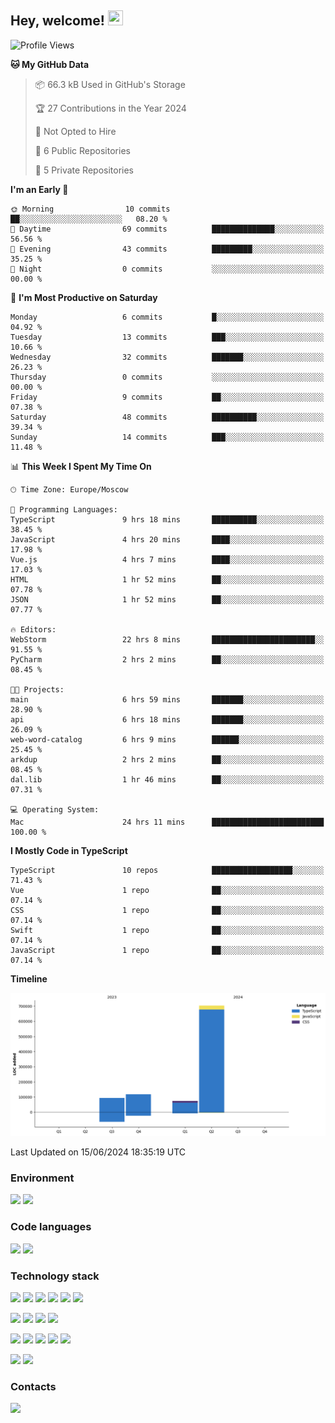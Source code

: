 ## Hey, welcome!   <img src="https://github.com/blackcater/blackcater/raw/main/images/Hi.gif" height="24" width="24"/></h1>

<!--START_SECTION:waka-->
![Profile Views](http://img.shields.io/badge/Profile%20Views-5-blue)

**🐱 My GitHub Data** 

> 📦 66.3 kB Used in GitHub's Storage 
 > 
> 🏆 27 Contributions in the Year 2024
 > 
> 🚫 Not Opted to Hire
 > 
> 📜 6 Public Repositories 
 > 
> 🔑 5 Private Repositories 
 > 
**I'm an Early 🐤** 

```text
🌞 Morning                10 commits          ██░░░░░░░░░░░░░░░░░░░░░░░   08.20 % 
🌆 Daytime                69 commits          ██████████████░░░░░░░░░░░   56.56 % 
🌃 Evening                43 commits          █████████░░░░░░░░░░░░░░░░   35.25 % 
🌙 Night                  0 commits           ░░░░░░░░░░░░░░░░░░░░░░░░░   00.00 % 
```
📅 **I'm Most Productive on Saturday** 

```text
Monday                   6 commits           █░░░░░░░░░░░░░░░░░░░░░░░░   04.92 % 
Tuesday                  13 commits          ███░░░░░░░░░░░░░░░░░░░░░░   10.66 % 
Wednesday                32 commits          ███████░░░░░░░░░░░░░░░░░░   26.23 % 
Thursday                 0 commits           ░░░░░░░░░░░░░░░░░░░░░░░░░   00.00 % 
Friday                   9 commits           ██░░░░░░░░░░░░░░░░░░░░░░░   07.38 % 
Saturday                 48 commits          ██████████░░░░░░░░░░░░░░░   39.34 % 
Sunday                   14 commits          ███░░░░░░░░░░░░░░░░░░░░░░   11.48 % 
```


📊 **This Week I Spent My Time On** 

```text
🕑︎ Time Zone: Europe/Moscow

💬 Programming Languages: 
TypeScript               9 hrs 18 mins       ██████████░░░░░░░░░░░░░░░   38.45 % 
JavaScript               4 hrs 20 mins       ████░░░░░░░░░░░░░░░░░░░░░   17.98 % 
Vue.js                   4 hrs 7 mins        ████░░░░░░░░░░░░░░░░░░░░░   17.03 % 
HTML                     1 hr 52 mins        ██░░░░░░░░░░░░░░░░░░░░░░░   07.78 % 
JSON                     1 hr 52 mins        ██░░░░░░░░░░░░░░░░░░░░░░░   07.77 % 

🔥 Editors: 
WebStorm                 22 hrs 8 mins       ███████████████████████░░   91.55 % 
PyCharm                  2 hrs 2 mins        ██░░░░░░░░░░░░░░░░░░░░░░░   08.45 % 

🐱‍💻 Projects: 
main                     6 hrs 59 mins       ███████░░░░░░░░░░░░░░░░░░   28.90 % 
api                      6 hrs 18 mins       ███████░░░░░░░░░░░░░░░░░░   26.09 % 
web-word-catalog         6 hrs 9 mins        ██████░░░░░░░░░░░░░░░░░░░   25.45 % 
arkdup                   2 hrs 2 mins        ██░░░░░░░░░░░░░░░░░░░░░░░   08.45 % 
dal.lib                  1 hr 46 mins        ██░░░░░░░░░░░░░░░░░░░░░░░   07.31 % 

💻 Operating System: 
Mac                      24 hrs 11 mins      █████████████████████████   100.00 % 
```

**I Mostly Code in TypeScript** 

```text
TypeScript               10 repos            ██████████████████░░░░░░░   71.43 % 
Vue                      1 repo              ██░░░░░░░░░░░░░░░░░░░░░░░   07.14 % 
CSS                      1 repo              ██░░░░░░░░░░░░░░░░░░░░░░░   07.14 % 
Swift                    1 repo              ██░░░░░░░░░░░░░░░░░░░░░░░   07.14 % 
JavaScript               1 repo              ██░░░░░░░░░░░░░░░░░░░░░░░   07.14 % 
```



**Timeline**

![Lines of Code chart](https://raw.githubusercontent.com/IntarialN/IntarialN/main/assets/bar_graph.png)


 Last Updated on 15/06/2024 18:35:19 UTC
<!--END_SECTION:waka-->

### Environment

![](https://img.shields.io/badge/IDE_WebStorm-informational?style=flat&logo=WebStorm&logoColor=white&color=0E1117)
![](https://img.shields.io/badge/OS_macOS-informational?style=flat&logo=macos&logoColor=white&color=0E1117)

### Code languages

![](https://img.shields.io/badge/TypeScript-informational?style=flat&logo=TypeScript&logoColor=white&color=0E1117)
![](https://img.shields.io/badge/JavaScript-informational?style=flat&logo=JavaScript&logoColor=white&color=0E1117)

### Technology stack

![](https://img.shields.io/badge/React-informational?style=flat&logo=React&logoColor=white&color=0E1117)
![](https://img.shields.io/badge/React_Native-informational?style=flat&logo=React&logoColor=white&color=0E1117)
![](https://img.shields.io/badge/Electron-informational?style=flat&logo=Electron&logoColor=white&color=0E1117)
![](https://img.shields.io/badge/Vite-informational?style=flat&logo=Vite&logoColor=white&color=0E1117)
![](https://img.shields.io/badge/Mobx-informational?style=flat&logo=MobX&logoColor=white&color=0E1117)
![](https://img.shields.io/badge/Redux-informational?style=flat&logo=Redux&logoColor=white&color=0E1117)

![](https://img.shields.io/badge/Node.js-informational?style=flat&logo=Node.js&logoColor=white&color=0E1117)
![](https://img.shields.io/badge/Nest.js-informational?style=flat&logo=Node.js&logoColor=white&color=0E1117)
![](https://img.shields.io/badge/TypeORM-informational?style=flat&logo=Node.js&logoColor=white&color=0E1117)
![](https://img.shields.io/badge/Express-informational?style=flat&logo=Express&logoColor=white&color=0E1117)

![](https://img.shields.io/badge/PostgreSQL-informational?style=flat&logo=PostgreSQL&logoColor=white&color=0E1117)
![](https://img.shields.io/badge/MongoDB-informational?style=flat&logo=MongoDB&logoColor=white&color=0E1117)
![](https://img.shields.io/badge/MySQL-informational?style=flat&logo=MySQL&logoColor=white&color=0E1117)
![](https://img.shields.io/badge/Redis-informational?style=flat&logo=Redis&logoColor=white&color=0E1117)
![](https://img.shields.io/badge/Docker-informational?style=flat&logo=docker&logoColor=white&color=0E1117)

![](https://img.shields.io/badge/GitHub-informational?style=flat&logo=github&logoColor=white&color=0E1117)
![](https://img.shields.io/badge/GitLab-informational?style=flat&logo=gitlab&logoColor=white&color=0E1117)

### Contacts

[![](https://img.shields.io/badge/Intarial-informational?style=flat&logo=Telegram&logoColor=white&color=0E1117)](https://t.me/intarial)
